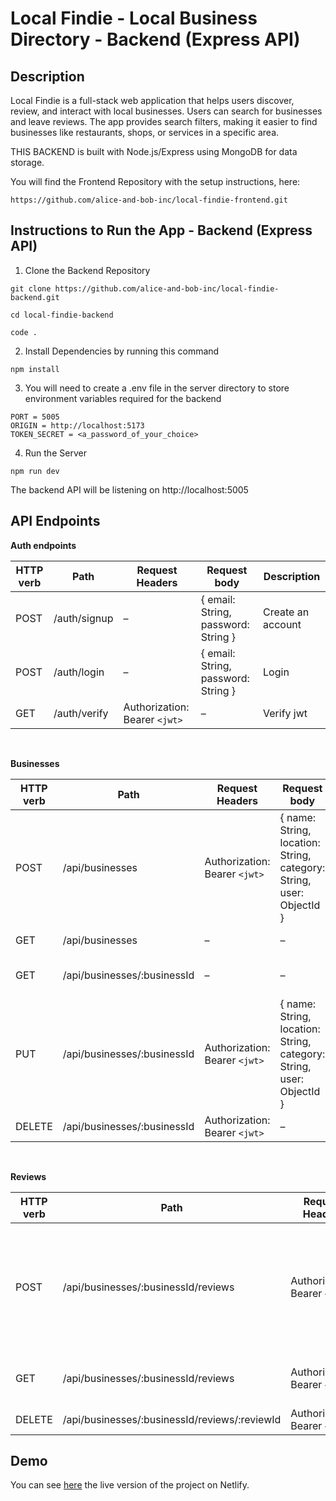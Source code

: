 # Local Findie - Local Business Directory - Backend (Express API)

## Description

Local Findie is a full-stack web application that helps users discover, review, and interact with local businesses. Users can search for businesses and leave reviews. The app provides search filters, making it easier to find businesses like restaurants, shops, or services in a specific area.

THIS BACKEND is built with Node.js/Express using MongoDB for data storage.


You will find the Frontend Repository with the setup instructions, here:

```
https://github.com/alice-and-bob-inc/local-findie-frontend.git
```


## Instructions to Run the App - Backend (Express API)

1. Clone the Backend Repository

```
git clone https://github.com/alice-and-bob-inc/local-findie-backend.git

cd local-findie-backend

code .
```

2. Install Dependencies by running this command

```
npm install
```

3. You will need to create a .env file in the server directory to store environment variables required for the backend

```
PORT = 5005
ORIGIN = http://localhost:5173
TOKEN_SECRET = <a_password_of_your_choice>
```

4. Run the Server

```
npm run dev
```

The backend API will be listening on http://localhost:5005


## API Endpoints

**Auth endpoints**

| HTTP verb   | Path | Request Headers | Request body  | Description |
| ------------- | ------------- | ------------- |------------- | ------------- |
| POST  | /auth/signup  | –  | { email: String, password: String }  | Create an account  |
| POST  | /auth/login  | –  | { email: String, password: String }  | Login  |
| GET  | /auth/verify  | Authorization: Bearer `<jwt>`  | –  | Verify jwt  |


<br/>

**Businesses**

| HTTP verb   | Path | Request Headers | Request body  | Description |
| ------------- | ------------- | ------------- |------------- | ------------- |
| POST  | /api/businesses  | Authorization: Bearer `<jwt>`  | { name: String, location: String, category: String, user: ObjectId }  | Create new business  |
| GET  | /api/businesses  | –  | –  | Get all businesses  |
| GET  | /api/businesses/:businessId  | –  | – | Get business details  |
| PUT  | /api/businesses/:businessId  | Authorization: Bearer `<jwt>`  | { name: String, location: String, category: String, user: ObjectId }  | Update a business  |
| DELETE  | /api/businesses/:businessId  | Authorization: Bearer `<jwt>`  | –  | Delete a business  |


<br/>

**Reviews**

| HTTP verb   | Path | Request Headers | Request body  | Description |
| ------------- | ------------- | ------------- |------------- | ------------- |
| POST  | /api/businesses/:businessId/reviews  | Authorization: Bearer `<jwt>`  | { title: String, text: String, rating: String, author: ObjectId, businessId: ObjectId }  | Create new review  |
| GET  | /api/businesses/:businessId/reviews  | Authorization: Bearer `<jwt>`  | –  | Get all reviews of a specific business  |
| DELETE  | /api/businesses/:businessId/reviews/:reviewId  | Authorization: Bearer `<jwt>`  | –  | Delete a review  |


## Demo

You can see [here](https://local-findie.netlify.app/) the live version of the project on Netlify.